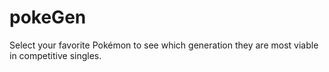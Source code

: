 # pokeGen
Select your favorite Pokémon to see which generation they are most viable in competitive singles.
